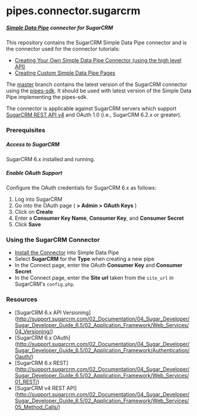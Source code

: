 # pipes.connector.sugarcrm

##### [Simple Data Pipe](https://developer.ibm.com/clouddataservices/simple-data-pipe/) connector for SugarCRM

This repository contains the SugarCRM Simple Data Pipe connector and is the connector used for the connector tutorials:

* [Creating Your Own Simple Data Pipe Connector (using the high level API)](https://github.com/ibm-cds-labs/pipes-sdk/wiki/Creating-Your-Own-Simple-Data-Pipe-Connector-%28using-the-high-level-API%29)
* [Creating Custom Simple Data Pipe Pages](https://github.com/ibm-cds-labs/pipes-sdk/wiki/Creating-Custom-Simple-Data-Pipe-Pages)

The [master](https://github.com/ibm-cds-labs/pipes.connector.sugarcrm) branch contains the latest version of the SugarCRM connector using the [pipes-sdk](https://github.com/ibm-cds-labs/pipes-sdk). It should be used with latest version of the Simple Data Pipe implementing the pipes-sdk.

The connector is applicable against SugarCRM servers which support [SugarCRM REST API v4](http://support.sugarcrm.com/Documentation/Sugar_Developer/Sugar_Developer_Guide_7.6/API/Web_Services/API_Versioning/) and OAuth 1.0 (i.e., SugarCRM 6.2.x or greater).


### Prerequisites

##### Access to SugarCRM

SugarCRM 6.x installed and running.

##### Enable OAuth Support

Configure the OAuth credentials for SugarCRM 6.x as follows:

1. Log into SugarCRM
2. Go into the OAuth page ( __> Admin > OAuth Keys__ )
3. Click on __Create__
4. Enter a __Consumer Key Name__, __Consumer Key__, and __Consumer Secret__
5. Click __Save__


### Using the SugarCRM Connector 

* [Install the Connector](https://github.com/ibm-cds-labs/pipes/wiki/Installing-a-Simple-Data-Pipe-Connector) into Simple Data Pipe
* Select __SugarCRM__ for the __Type__ when creating a new pipe
* In the Connect page, enter the OAuth __Consumer Key__ and __Consumer Secret__
* In the Connect page, enter the __Site url__ taken from the `site_url` in SugarCRM's `config.php`.


### Resources

* [SugarCRM 6.x API Versioning] (http://support.sugarcrm.com/02_Documentation/04_Sugar_Developer/Sugar_Developer_Guide_6.5/02_Application_Framework/Web_Services/04_Versioning/)
* [SugarCRM 6.x OAuth] (http://support.sugarcrm.com/02_Documentation/04_Sugar_Developer/Sugar_Developer_Guide_6.5/02_Application_Framework/Authentication/Oauth/)
* [SugarCRM 6.x REST] (http://support.sugarcrm.com/02_Documentation/04_Sugar_Developer/Sugar_Developer_Guide_6.5/02_Application_Framework/Web_Services/01_REST/)
* [SugarCRM v4 REST API] (http://support.sugarcrm.com/02_Documentation/04_Sugar_Developer/Sugar_Developer_Guide_6.5/02_Application_Framework/Web_Services/05_Method_Calls/)
